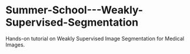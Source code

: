 # Summer-School---Weakly-Supervised-Segmentation
Hands-on tutorial on Weakly Supervised Image Segmentation for Medical Images. 
